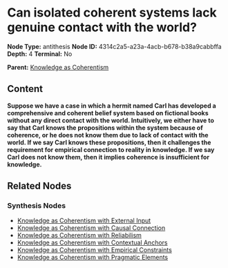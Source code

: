 # Can isolated coherent systems lack genuine contact with the world?

**Node Type:** antithesis
**Node ID:** 4314c2a5-a23a-4acb-b678-b38a9cabbffa
**Depth:** 4
**Terminal:** No

**Parent:** [Knowledge as Coherentism](knowledge-as-coherentism-synthesis-f5687094-d613-4bbf-99e0-1ebc667cd1f9.md)

## Content

**Suppose we have a case in which a hermit named Carl has developed a comprehensive and coherent belief system based on fictional books without any direct contact with the world. Intuitively, we either have to say that Carl knows the propositions within the system because of coherence, or he does not know them due to lack of contact with the world. If we say Carl knows these propositions, then it challenges the requirement for empirical connection to reality in knowledge. If we say Carl does not know them, then it implies coherence is insufficient for knowledge.**

## Related Nodes

### Synthesis Nodes

- [Knowledge as Coherentism with External Input](knowledge-as-coherentism-with-external-input-synthesis-7f52003c-9503-44e8-a256-e99ef8733bb0.md)
- [Knowledge as Coherentism with Causal Connection](knowledge-as-coherentism-with-causal-connection-synthesis-73e4c098-003f-4579-a952-8bf91ab37e30.md)
- [Knowledge as Coherentism with Reliabilism](knowledge-as-coherentism-with-reliabilism-synthesis-4e82f067-1063-463d-a573-e96a43996a0b.md)
- [Knowledge as Coherentism with Contextual Anchors](knowledge-as-coherentism-with-contextual-anchors-synthesis-8c0b2ceb-8e2d-40be-b664-4dea21458068.md)
- [Knowledge as Coherentism with Empirical Constraints](knowledge-as-coherentism-with-empirical-constraints-synthesis-067b8022-7d22-495c-9466-8a35fe256991.md)
- [Knowledge as Coherentism with Pragmatic Elements](knowledge-as-coherentism-with-pragmatic-elements-synthesis-72fb08fd-d352-4a63-8799-6e5f2488ba64.md)

